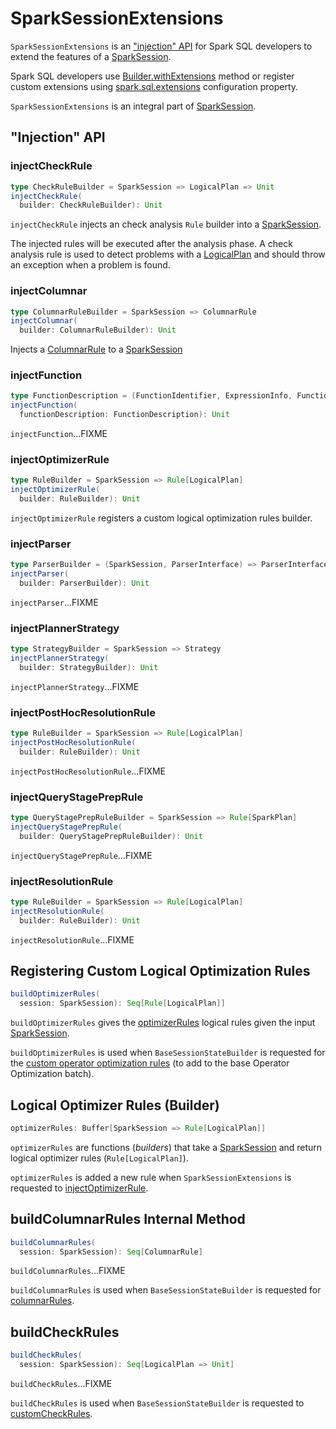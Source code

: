 # SparkSessionExtensions

`SparkSessionExtensions` is an ["injection" API](#injection-api) for Spark SQL developers to extend the features of a [SparkSession](SparkSession.md).

Spark SQL developers use [Builder.withExtensions](SparkSession-Builder.md#withExtensions) method or register custom extensions using [spark.sql.extensions](StaticSQLConf.md#spark.sql.extensions) configuration property.

`SparkSessionExtensions` is an integral part of [SparkSession](SparkSession.md#extensions).

## "Injection" API

### <span id="injectCheckRule"> injectCheckRule

```scala
type CheckRuleBuilder = SparkSession => LogicalPlan => Unit
injectCheckRule(
  builder: CheckRuleBuilder): Unit
```

`injectCheckRule` injects an check analysis `Rule` builder into a [SparkSession](SparkSession.md).

The injected rules will be executed after the analysis phase. A check analysis rule is used to detect problems with a [LogicalPlan](logical-operators/LogicalPlan.md) and should throw an exception when a problem is found.

### <span id="injectColumnar"> injectColumnar

```scala
type ColumnarRuleBuilder = SparkSession => ColumnarRule
injectColumnar(
  builder: ColumnarRuleBuilder): Unit
```

Injects a [ColumnarRule](ColumnarRule.md) to a [SparkSession](SparkSession.md)

### <span id="injectFunction"> injectFunction

```scala
type FunctionDescription = (FunctionIdentifier, ExpressionInfo, FunctionBuilder)
injectFunction(
  functionDescription: FunctionDescription): Unit
```

`injectFunction`...FIXME

### <span id="injectOptimizerRule"> injectOptimizerRule

```scala
type RuleBuilder = SparkSession => Rule[LogicalPlan]
injectOptimizerRule(
  builder: RuleBuilder): Unit
```

`injectOptimizerRule` registers a custom logical optimization rules builder.

### <span id="injectParser"> injectParser

```scala
type ParserBuilder = (SparkSession, ParserInterface) => ParserInterface
injectParser(
  builder: ParserBuilder): Unit
```

`injectParser`...FIXME

### <span id="injectPlannerStrategy"> injectPlannerStrategy

```scala
type StrategyBuilder = SparkSession => Strategy
injectPlannerStrategy(
  builder: StrategyBuilder): Unit
```

`injectPlannerStrategy`...FIXME

### <span id="injectPostHocResolutionRule"> injectPostHocResolutionRule

```scala
type RuleBuilder = SparkSession => Rule[LogicalPlan]
injectPostHocResolutionRule(
  builder: RuleBuilder): Unit
```

`injectPostHocResolutionRule`...FIXME

### <span id="injectQueryStagePrepRule"> injectQueryStagePrepRule

```scala
type QueryStagePrepRuleBuilder = SparkSession => Rule[SparkPlan]
injectQueryStagePrepRule(
  builder: QueryStagePrepRuleBuilder): Unit
```

`injectQueryStagePrepRule`...FIXME

### <span id="injectResolutionRule"> injectResolutionRule

```scala
type RuleBuilder = SparkSession => Rule[LogicalPlan]
injectResolutionRule(
  builder: RuleBuilder): Unit
```

`injectResolutionRule`...FIXME

## <span id="buildOptimizerRules"> Registering Custom Logical Optimization Rules

```scala
buildOptimizerRules(
  session: SparkSession): Seq[Rule[LogicalPlan]]
```

`buildOptimizerRules` gives the [optimizerRules](#optimizerRules) logical rules given the input [SparkSession](SparkSession.md).

`buildOptimizerRules` is used when `BaseSessionStateBuilder` is requested for the [custom operator optimization rules](BaseSessionStateBuilder.md#customOperatorOptimizationRules) (to add to the base Operator Optimization batch).

## <span id="optimizerRules"> Logical Optimizer Rules (Builder)

```scala
optimizerRules: Buffer[SparkSession => Rule[LogicalPlan]]
```

`optimizerRules` are functions (_builders_) that take a [SparkSession](SparkSession.md) and return logical optimizer rules (`Rule[LogicalPlan]`).

`optimizerRules` is added a new rule when `SparkSessionExtensions` is requested to [injectOptimizerRule](#injectOptimizerRule).

## <span id="buildColumnarRules"> buildColumnarRules Internal Method

```scala
buildColumnarRules(
  session: SparkSession): Seq[ColumnarRule]
```

`buildColumnarRules`...FIXME

`buildColumnarRules` is used when `BaseSessionStateBuilder` is requested for [columnarRules](BaseSessionStateBuilder.md#columnarRules).

## <span id="buildCheckRules"> buildCheckRules

```scala
buildCheckRules(
  session: SparkSession): Seq[LogicalPlan => Unit]
```

`buildCheckRules`...FIXME

`buildCheckRules` is used when `BaseSessionStateBuilder` is requested to [customCheckRules](BaseSessionStateBuilder.md#customCheckRules).
